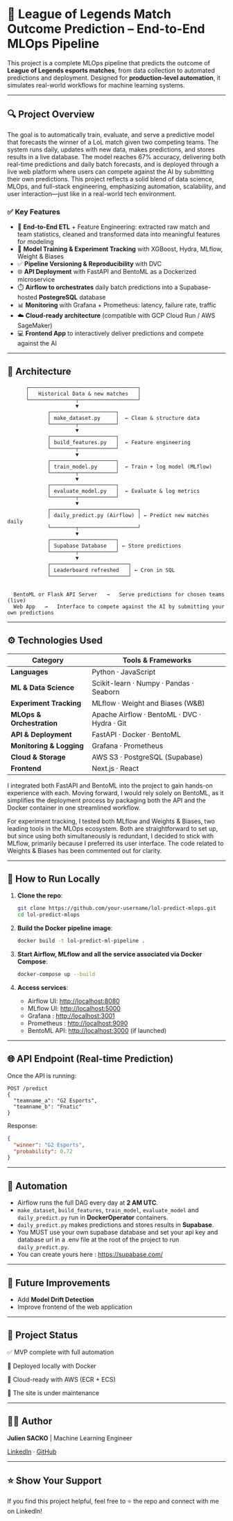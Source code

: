 # 🧠 League of Legends Match Outcome Prediction – End-to-End MLOps Pipeline

This project is a complete MLOps pipeline that predicts the outcome of **League of Legends esports matches**, from data collection to automated predictions and deployment. Designed for **production-level automation**, it simulates real-world workflows for machine learning systems.

---

## 🔍 Project Overview

The goal is to automatically train, evaluate, and serve a predictive model that forecasts the winner of a LoL match given two competing teams. The system runs daily, updates with new data, makes predictions, and stores results in a live database.
The model reaches 67% accuracy, delivering both real-time predictions and daily batch forecasts, and is deployed through a live web platform where users can compete against the AI by submitting their own predictions.
This project reflects a solid blend of data science, MLOps, and full-stack engineering, emphasizing automation, scalability, and user interaction—just like in a real-world tech environment.

### ✅ Key Features
  
- 🔄 **End-to-End ETL** + Feature Engineering: extracted raw match and team statistics, cleaned and transformed data into meaningful features for modeling
- 🎯 **Model Training & Experiment Tracking** with XGBoost, Hydra, MLflow, Weight & Biases
- ✅ **Pipeline Versioning & Reproducibility** with DVC
- 🌐 **API Deployment** with FastAPI and BentoML as a Dockerized microservice
- ⏱️ **Airflow to orchestrates** daily batch predictions into a Supabase-hosted **PostegreSQL** database
- 📊 **Monitoring** with Grafana + Prometheus: latency, failure rate, traffic
- ☁️ **Cloud-ready architecture** (compatible with GCP Cloud Run / AWS SageMaker)
- 💻 **Frontend App** to interactively deliver predictions and compete against the AI
---

## 🧱 Architecture

```text
      ┌───────────────────────────────────┐
      │   Historical Data & new matches   │
      └───────────────┬───────────────────┘
                      ▼
             ┌─────────────────────┐
             │ make_dataset.py     │  ← Clean & structure data
             └────────┬────────────┘
                      ▼
             ┌─────────────────────┐
             │ build_features.py   │  ← Feature engineering
             └────────┬────────────┘
                      ▼
             ┌─────────────────────┐
             │ train_model.py      │  ← Train + log model (MLflow)
             └────────┬────────────┘
                      ▼
             ┌─────────────────────┐
             │ evaluate_model.py   │  ← Evaluate & log metrics
             └────────┬────────────┘
                      ▼
             ┌────────────────────────────┐
             │ daily_predict.py (Airflow) │ ← Predict new matches daily
             └────────┬───────────────────┘
                      ▼
             ┌─────────────────────┐
             │ Supabase Database   │ ← Store predictions
             └────────┬────────────┘
                      ▼
             ┌─────────────────────────┐
             │ Leaderboard refreshed   │ ← Cron in SQL
             └─────────────────────────┘


  BentoML or Flask API Server   →   Serve predictions for chosen teams (live)
  Web App   →   Interface to compete against the AI by submitting your own predictions 
````

---

## ⚙️ Technologies Used

| Category              | Tools & Frameworks                                                                 |
|-----------------------|-------------------------------------------------------------------------------------|
| **Languages**         | Python · JavaScript                                                                |
| **ML & Data Science** | Scikit-learn · Numpy · Pandas · Seaborn                                            |
| **Experiment Tracking** | MLflow · Weight and Biases (W&B)                                                 |
| **MLOps & Orchestration** | Apache Airflow · BentoML · DVC · Hydra · Git                                  |
| **API & Deployment**  | FastAPI · Docker · BentoML                                                         |
| **Monitoring & Logging** | Grafana · Prometheus                                                            |
| **Cloud & Storage**   | AWS S3 · PostgreSQL (Supabase)                                                                           |
| **Frontend**          | Next.js · React                                                                    |


I integrated both FastAPI and BentoML into the project to gain hands-on experience with each. Moving forward, I would rely solely on BentoML, as it simplifies the deployment process by packaging both the API and the Docker container in one streamlined workflow.

For experiment tracking, I tested both MLflow and Weights & Biases, two leading tools in the MLOps ecosystem. Both are straightforward to set up, but since using both simultaneously is redundant, I decided to stick with MLflow, primarily because I preferred its user interface. The code related to Weights & Biases has been commented out for clarity.


---

## 🚀 How to Run Locally

1. **Clone the repo**:

   ```bash
   git clone https://github.com/your-username/lol-predict-mlops.git
   cd lol-predict-mlops
   ```

2. **Build the Docker pipeline image**:

   ```bash
   docker build -t lol-predict-ml-pipeline .
   ```

3. **Start Airflow, MLflow and all the service associated via Docker Compose**:

   ```bash
   docker-compose up --build
   ```

4. **Access services**:

   * Airflow UI: [http://localhost:8080](http://localhost:8080)
   * MLflow UI: [http://localhost:5000](http://localhost:5000)
   * Grafana : [http://localhost:3001](http://localhost:3001)
   * Prometheus : [http://localhost:9090](http://localhost:9090)
   * BentoML API: [http://localhost:3000](http://localhost:3000) (if launched)

---

## 🌐 API Endpoint (Real-time Prediction)

Once the API is running:

```http
POST /predict
{
  "teamname_a": "G2 Esports",
  "teamname_b": "Fnatic"
}
```

Response:

```json
{
  "winner": "G2 Esports",
  "probability": 0.72
}
```

---

## 📅 Automation

* Airflow runs the full DAG every day at **2 AM UTC**.
* `make_dataset`, `build_features`, `train_model`, `evaluate_model` and `daily_predict.py` run in **DockerOperator** containers.
* `daily_predict.py` makes predictions and stores results in **Supabase**.
* You MUST use your own supabase database and set your api key and database url in a .env file at the root of the project to run `daily_predict.py`.
* You can create yours here : https://supabase.com/ 

---

## 📝 Future Improvements

* Add **Model Drift Detection**
* Improve frontend of the web application

---

## 📌 Project Status


✅ MVP complete with full automation

🚀 Deployed locally with Docker

🧪 Cloud-ready with AWS (ECR + ECS)

🔧 The site is under maintenance 

---

## 👨‍💻 Author

**Julien SACKO** | Machine Learning Engineer 

[LinkedIn](https://www.linkedin.com/in/julien-sacko/) · [GitHub](https://github.com/jsacko)

---

## ⭐️ Show Your Support

If you find this project helpful, feel free to ⭐️ the repo and connect with me on LinkedIn!
